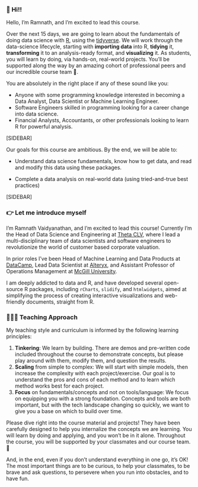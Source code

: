 
### 👋 Hi!!

Hello, I’m Ramnath, and I’m excited to lead this course.

Over the next 15 days, we are going to learn about the fundamentals of
doing data science with [R](https://cran.r-project.org/), using the
[tidyverse](http://tidyverse.org). We will work through the data-science
lifecycle, starting with **importing data** into R, **tidying** it,
**transforming** it to an analysis-ready format, and **visualizing** it.
As students, you will learn by doing, via hands-on, real-world projects.
You’ll be supported along the way by an amazing cohort of professional
peers and our incredible course team 🙌.

You are absolutely in the right place if any of these sound like you:

- Anyone with some programming knowledge interested in becoming a Data
  Analyst, Data Scientist or Machine Learning Engineer.
- Software Engineers skilled in programming looking for a career change
  into data science.
- Financial Analysts, Accountants, or other professionals looking to
  learn R for powerful analysis.



\[SIDEBAR\]

Our goals for this course are ambitious. By the end, we will be able to:

- Understand data science fundamentals, know how to get data, and read
  and modify this data using these packages.

- Complete a data analysis on real-world data (using tried-and-true best
  practices)

\[SIDEBAR\]

### 👉 Let me introduce myself

I’m Ramnath Vaidyanathan, and I’m excited to lead this course! Currently
I’m the Head of Data Science and Engineering at [Theta
CLV](https://thetaclv.com), where I lead a multi-disciplinary team of
data scientists and software engineers to revolutionize the world of
customer based corporate valuation.

In prior roles I’ve been Head of Machine Learning and Data Products at
[DataCamp](https://datacamp.com), Lead Data Scientist at
[Alteryx](https://alteryx.com), and Assistant Professor of Operations
Management at [McGill University](https://mcgill.com).

I am deeply addicted to data and R, and have developed several
open-source R packages, including `rCharts`, `slidify`, and
`htmlwidgets`, aimed at simplifying the process of creating interactive
visualizations and web-friendly documents, straight from R.

### 🧑🏻‍🏫 Teaching Approach

My teaching style and curriculum is informed by the following learning
principles:

1.  **Tinkering**: We learn by building. There are demos and pre-written
    code included throughout the course to demonstrate concepts, but
    please play around with them, modify them, and question the results.
2.  **Scaling** from simple to complex: We will start with simple
    models, then increase the complexity with each project/exercise. Our
    goal is to understand the pros and cons of each method and to learn
    which method works best for each project.
3.  **Focus** on fundamentals/concepts and not on tools/language: We
    focus on equipping you with a strong foundation. Concepts and tools
    are both important, but with the tech landscape changing so quickly,
    we want to give you a base on which to build over time.

Please dive right into the course material and projects! They have been
carefully designed to help you internalize the concepts we are learning.
You will learn by doing and applying, and you won’t be in it alone.
Throughout the course, you will be supported by your classmates and our
course team. 🙌

And, in the end, even if you don’t understand everything in one go, it’s
OK! The most important things are to be curious, to help your
classmates, to be brave and ask questions, to persevere when you run
into obstacles, and to have fun.
